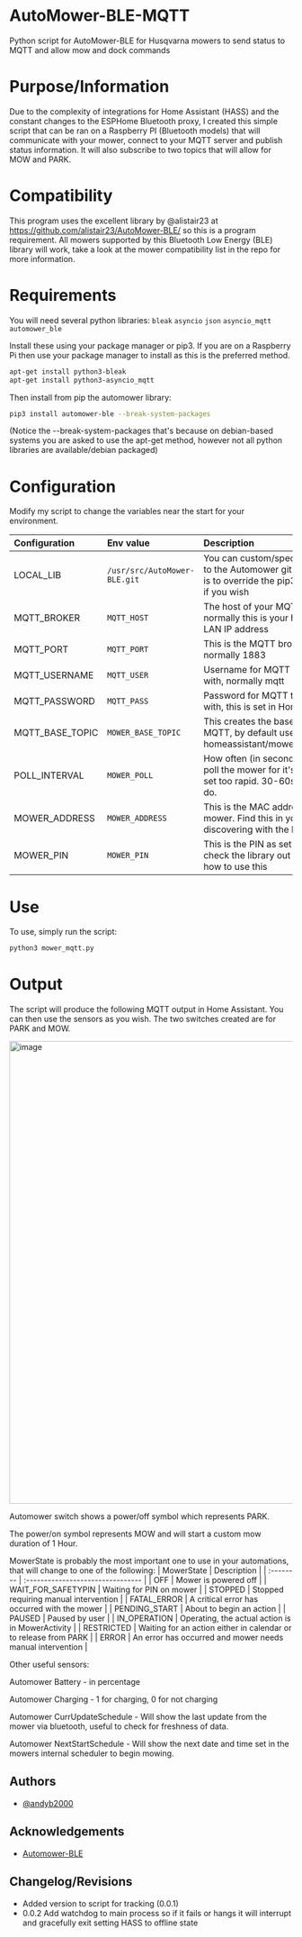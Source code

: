 # AutoMower-BLE-MQTT
Python script for AutoMower-BLE for Husqvarna mowers to send status to MQTT and allow mow and dock commands

# Purpose/Information
Due to the complexity of integrations for Home Assistant (HASS) and the constant changes to the ESPHome Bluetooth proxy, I created this simple script that can be ran on a Raspberry PI (Bluetooth models) that will communicate with your mower, connect to your MQTT server and publish status information. It will also subscribe to two topics that will allow for MOW and PARK.

# Compatibility
This program uses the excellent library by @alistair23 at https://github.com/alistair23/AutoMower-BLE/ so this is a program requirement.
All mowers supported by this Bluetooth Low Energy (BLE) library will work, take a look at the mower compatibility list in the repo for more information.

# Requirements
You will need several python libraries:
`bleak`
`asyncio`
`json`
`asyncio_mqtt`
`automower_ble`

Install these using your package manager or pip3.
If you are on a Raspberry Pi then use your package manager to install as this is the preferred method.
```bash
apt-get install python3-bleak
apt-get install python3-asyncio_mqtt
```
Then install from pip the automower library:
```bash
pip3 install automower-ble --break-system-packages
```
(Notice the --break-system-packages that's because on debian-based systems you are asked to use the apt-get method, however not all
python libraries are available/debian packaged)

# Configuration
Modify my script to change the variables near the start for your environment.

| Configuration | Env value     | Description                       |
| :-------- | :------- | :-------------------------------- |
| LOCAL_LIB      | `/usr/src/AutoMower-BLE.git` | You can custom/specify the location to the Automower git clone repo, this is to override the pip3 install location if you wish |
| MQTT_BROKER | `MQTT_HOST` | The host of your MQTT broker, normally this is your home assistant LAN IP address |
| MQTT_PORT | `MQTT_PORT` | This is the MQTT broker port, normally 1883 |
| MQTT_USERNAME | `MQTT_USER` | Username for MQTT to authenticate with, normally mqtt |
| MQTT_PASSWORD | `MQTT_PASS` | Password for MQTT to authenticate with, this is set in Home Assistant |
| MQTT_BASE_TOPIC | `MOWER_BASE_TOPIC` | This creates the base topic used by MQTT, by default use this: homeassistant/mower/automower_ble |
| POLL_INTERVAL | `MOWER_POLL` | How often (in seconds) should we poll the mower for it's status. Don't set too rapid. 30-60seconds should do. |
| MOWER_ADDRESS | `MOWER_ADDRESS` | This is the MAC address of your mower. Find this in your app or by discovering with the library |
| MOWER_PIN | `MOWER_PIN` | This is the PIN as set on the mower, check the library out to find why or how to use this |

# Use
To use, simply run the script:
```bash
python3 mower_mqtt.py
```

# Output
The script will produce the following MQTT output in Home Assistant. You can then use the sensors as you wish. The two switches created are for PARK and MOW.

<img width="1108" height="822" alt="image" src="https://github.com/user-attachments/assets/8e3147d8-f535-4794-806f-4e6774c1f1a6" />

Automower switch shows a power/off symbol which represents PARK.

The power/on symbol represents MOW and will start a custom mow duration of 1 Hour.


MowerState is probably the most important one to use in your automations, that will change to one of the following:
| MowerState | Description |
| :-------- | :-------------------------------- |
| OFF | Mower is powered off |
| WAIT_FOR_SAFETYPIN | Waiting for PIN on mower |
| STOPPED | Stopped requiring manual intervention |
| FATAL_ERROR | A critical error has occurred with the mower |
| PENDING_START | About to begin an action |
| PAUSED | Paused by user |
| IN_OPERATION | Operating, the actual action is in MowerActivity |
| RESTRICTED | Waiting for an action either in calendar or to release from PARK |
| ERROR | An error has occurred and mower needs manual intervention |

Other useful sensors:

Automower Battery - in percentage

Automower Charging - 1 for charging, 0 for not charging

Automower CurrUpdateSchedule - Will show the last update from the mower via bluetooth, useful to check for freshness of data.

Automower NextStartSchedule - Will show the next date and time set in the mowers internal scheduler to begin mowing.

## Authors

- [@andyb2000](https://www.github.com/andyb2000)

## Acknowledgements

 - [Automower-BLE](https://github.com/alistair23/AutoMower-BLE/)

## Changelog/Revisions

- Added version to script for tracking (0.0.1)
- 0.0.2 Add watchdog to main process so if it fails or hangs it will interrupt and gracefully exit setting HASS to offline state

